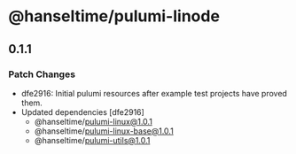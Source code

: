 # @hanseltime/pulumi-linode

## 0.1.1

### Patch Changes

- dfe2916: Initial pulumi resources after example test projects have proved them.
- Updated dependencies [dfe2916]
  - @hanseltime/pulumi-linux@1.0.1
  - @hanseltime/pulumi-linux-base@1.0.1
  - @hanseltime/pulumi-utils@1.0.1
